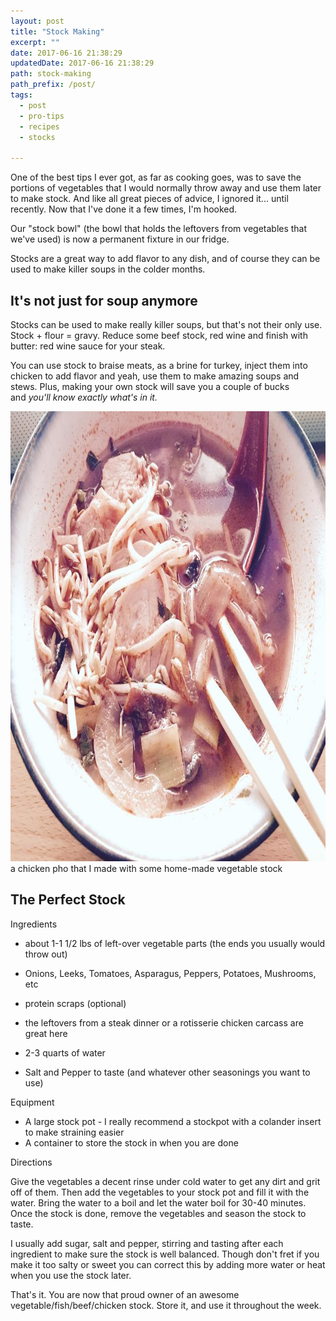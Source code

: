 ```yaml
---
layout: post
title: "Stock Making"
excerpt: ""
date: 2017-06-16 21:38:29
updatedDate: 2017-06-16 21:38:29
path: stock-making
path_prefix: /post/
tags:
  - post
  - pro-tips
  - recipes
  - stocks

---
```


One of the best tips I ever got, as far as cooking goes, was to save the portions of vegetables that I would normally throw away and use them later to make stock. And like all great pieces of advice, I ignored it... until recently. Now that I've done it a few times, I'm hooked.

Our "stock bowl" (the bowl that holds the leftovers from vegetables that we've used) is now a permanent fixture in our fridge.

Stocks are a great way to add flavor to any dish, and of course they can be used to make killer soups in the colder months.
## It's not just for soup anymore

Stocks can be used to make really killer soups, but that's not their only use. Stock + flour = gravy. Reduce some beef stock, red wine and finish with butter: red wine sauce for your steak.

You can use stock to braise meats, as a brine for turkey, inject them into chicken to add flavor and yeah, use them to make amazing soups and stews. Plus, making your own stock will save you a couple of bucks and _you'll know exactly what's in it._

<img class="alignnone size-full wp-image-144" src="/wordpress/2017/06/18697959_10209234590882139_6057170113067540447_n.jpg" alt="18697959_10209234590882139_6057170113067540447_n" width="960" height="720" /> a chicken pho that I made with some home-made vegetable stock
## The Perfect Stock

Ingredients

- about 1-1 1/2 lbs of left-over vegetable parts (the ends you usually would throw out)

- Onions, Leeks, Tomatoes, Asparagus, Peppers, Potatoes, Mushrooms, etc


- protein scraps (optional)

- the leftovers from a steak dinner or a rotisserie chicken carcass are great here


- 2-3 quarts of water
- Salt and Pepper to taste (and whatever other seasonings you want to use)

Equipment

- A large stock pot - I really recommend a stockpot with a colander insert to make straining easier
- A container to store the stock in when you are done

Directions

Give the vegetables a decent rinse under cold water to get any dirt and grit off of them. Then add the vegetables to your stock pot and fill it with the water. Bring the water to a boil and let the water boil for 30-40 minutes. Once the stock is done, remove the vegetables and season the stock to taste.

I usually add sugar, salt and pepper, stirring and tasting after each ingredient to make sure the stock is well balanced. Though don't fret if you make it too salty or sweet you can correct this by adding more water or heat when you use the stock later.

That's it. You are now that proud owner of an awesome vegetable/fish/beef/chicken stock. Store it, and use it throughout the week.